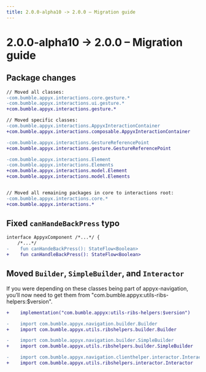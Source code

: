 ```yaml
---
title: 2.0.0-alpha10 -> 2.0.0 – Migration guide
---
```


# 2.0.0-alpha10 -> 2.0.0 – Migration guide

## Package changes

```diff
// Moved all classes:
-com.bumble.appyx.interactions.core.gesture.*
-com.bumble.appyx.interactions.ui.gesture.*
+com.bumble.appyx.interactions.gesture.*

// Moved specific classes:
-com.bumble.appyx.interactions.AppyxInteractionContainer
+com.bumble.appyx.interactions.composable.AppyxInteractionContainer

-com.bumble.appyx.interactions.GestureReferencePoint
+com.bumble.appyx.interactions.gesture.GestureReferencePoint

-com.bumble.appyx.interactions.Element
-com.bumble.appyx.interactions.Elements
+com.bumble.appyx.interactions.model.Element
+com.bumble.appyx.interactions.model.Elements


// Moved all remaining packages in core to interactions root:
-com.bumble.appyx.interactions.core.*
+com.bumble.appyx.interactions.*

```

## Fixed `canHandeBackPress` typo

```diff
interface AppyxComponent /*...*/ {
    /*...*/
-    fun canHandeBackPress(): StateFlow<Boolean>
+    fun canHandleBackPress(): StateFlow<Boolean>
```

## Moved `Builder`, `SimpleBuilder`, and `Interactor`

If you were depending on these classes being part of appyx-navigation, you’ll now need to get them from "com.bumble.appyx:utils-ribs-helpers:$version".

```diff
+    implementation("com.bumble.appyx:utils-ribs-helpers:$version")

-    import com.bumble.appyx.navigation.builder.Builder
+    import com.bumble.appyx.utils.ribshelpers.builder.Builder

-    import com.bumble.appyx.navigation.builder.SimpleBuilder
+    import com.bumble.appyx.utils.ribshelpers.builder.SimpleBuilder

-    import com.bumble.appyx.navigation.clienthelper.interactor.Interactor
+    import com.bumble.appyx.utils.ribshelpers.interactor.Interactor
```
